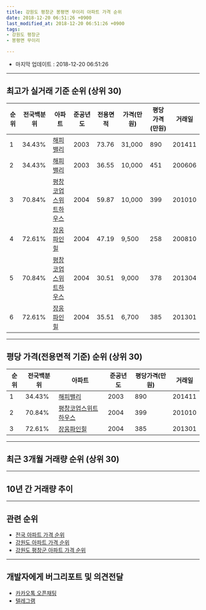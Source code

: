 ```yaml
---
title: 강원도 평창군 봉평면 무이리 아파트 가격 순위
date: 2018-12-20 06:51:26 +0900
last_modified_at: 2018-12-20 06:51:26 +0900
tags:
- 강원도 평창군
- 봉평면 무이리

---
```


* 마지막 업데이트 : 2018-12-20 06:51:26

---

## 최고가 실거래 기준 순위 (상위 30)


|순위|전국백분위|아파트|준공년도|전용면적|가격(만원)|평당가격(만원)|거래일|
|---|---|---|---|---|---|---|---|
|1|34.43%|[해피밸리](https://search.naver.com/search.naver?query=%EA%B0%95%EC%9B%90%EB%8F%84+%ED%8F%89%EC%B0%BD%EA%B5%B0+%EB%B4%89%ED%8F%89%EB%A9%B4+%EB%AC%B4%EC%9D%B4%EB%A6%AC+%ED%95%B4%ED%94%BC%EB%B0%B8%EB%A6%AC)|2003|73.76|31,000|890|201411|
|2|34.43%|[해피밸리](https://search.naver.com/search.naver?query=%EA%B0%95%EC%9B%90%EB%8F%84+%ED%8F%89%EC%B0%BD%EA%B5%B0+%EB%B4%89%ED%8F%89%EB%A9%B4+%EB%AC%B4%EC%9D%B4%EB%A6%AC+%ED%95%B4%ED%94%BC%EB%B0%B8%EB%A6%AC)|2003|36.55|10,000|451|200606|
|3|70.84%|[평창코업스위트하우스](https://search.naver.com/search.naver?query=%EA%B0%95%EC%9B%90%EB%8F%84+%ED%8F%89%EC%B0%BD%EA%B5%B0+%EB%B4%89%ED%8F%89%EB%A9%B4+%EB%AC%B4%EC%9D%B4%EB%A6%AC+%ED%8F%89%EC%B0%BD%EC%BD%94%EC%97%85%EC%8A%A4%EC%9C%84%ED%8A%B8%ED%95%98%EC%9A%B0%EC%8A%A4)|2004|59.87|10,000|399|201010|
|4|72.61%|[장웅파인힐](https://search.naver.com/search.naver?query=%EA%B0%95%EC%9B%90%EB%8F%84+%ED%8F%89%EC%B0%BD%EA%B5%B0+%EB%B4%89%ED%8F%89%EB%A9%B4+%EB%AC%B4%EC%9D%B4%EB%A6%AC+%EC%9E%A5%EC%9B%85%ED%8C%8C%EC%9D%B8%ED%9E%90)|2004|47.19|9,500|258|200810|
|5|70.84%|[평창코업스위트하우스](https://search.naver.com/search.naver?query=%EA%B0%95%EC%9B%90%EB%8F%84+%ED%8F%89%EC%B0%BD%EA%B5%B0+%EB%B4%89%ED%8F%89%EB%A9%B4+%EB%AC%B4%EC%9D%B4%EB%A6%AC+%ED%8F%89%EC%B0%BD%EC%BD%94%EC%97%85%EC%8A%A4%EC%9C%84%ED%8A%B8%ED%95%98%EC%9A%B0%EC%8A%A4)|2004|30.51|9,000|378|201304|
|6|72.61%|[장웅파인힐](https://search.naver.com/search.naver?query=%EA%B0%95%EC%9B%90%EB%8F%84+%ED%8F%89%EC%B0%BD%EA%B5%B0+%EB%B4%89%ED%8F%89%EB%A9%B4+%EB%AC%B4%EC%9D%B4%EB%A6%AC+%EC%9E%A5%EC%9B%85%ED%8C%8C%EC%9D%B8%ED%9E%90)|2004|35.51|6,700|385|201301|


---

## 평당 가격(전용면적 기준) 순위 (상위 30)


|순위|전국백분위|아파트|준공년도|평당가격(만원)|거래일|
|---|---|---|---|---|---|
|1|34.43%|[해피밸리](https://search.naver.com/search.naver?query=%EA%B0%95%EC%9B%90%EB%8F%84+%ED%8F%89%EC%B0%BD%EA%B5%B0+%EB%B4%89%ED%8F%89%EB%A9%B4+%EB%AC%B4%EC%9D%B4%EB%A6%AC+%ED%95%B4%ED%94%BC%EB%B0%B8%EB%A6%AC)|2003|890|201411|
|2|70.84%|[평창코업스위트하우스](https://search.naver.com/search.naver?query=%EA%B0%95%EC%9B%90%EB%8F%84+%ED%8F%89%EC%B0%BD%EA%B5%B0+%EB%B4%89%ED%8F%89%EB%A9%B4+%EB%AC%B4%EC%9D%B4%EB%A6%AC+%ED%8F%89%EC%B0%BD%EC%BD%94%EC%97%85%EC%8A%A4%EC%9C%84%ED%8A%B8%ED%95%98%EC%9A%B0%EC%8A%A4)|2004|399|201010|
|3|72.61%|[장웅파인힐](https://search.naver.com/search.naver?query=%EA%B0%95%EC%9B%90%EB%8F%84+%ED%8F%89%EC%B0%BD%EA%B5%B0+%EB%B4%89%ED%8F%89%EB%A9%B4+%EB%AC%B4%EC%9D%B4%EB%A6%AC+%EC%9E%A5%EC%9B%85%ED%8C%8C%EC%9D%B8%ED%9E%90)|2004|385|201301|


---

## 최근 3개월 거래량 순위 (상위 30)


<div style="width:100%;">
    <canvas id="deal_count_ranking" height="250"></canvas>
</div>


<script>
new Chart(document.getElementById("deal_count_ranking"), {
    type: 'horizontalBar',
    data: {
        labels: ['장웅파인힐', '평창코업스위트하우스', '해피밸리'],
        datasets: [{
            label: '실거래 수',
            data: [9, 4, 3],
            borderColor: "rgba(255, 0, 128, 1)",
            backgroundColor: "rgba(255, 0, 128, 0.5)",
            fill: false,
        }]
    },
    options: {
        responsive: true,
        title: {
            display: true,
            text: '최근 3개월 거래량 순위'
        },
        tooltips: {
            mode: 'index',
            intersect: false,
            callbacks: {
                title: function(tooltipItems, data) {
                    return "실거래 수:";
                },
                label: function(tooltipItem, data) {
                    return data.labels[tooltipItem.index] + ": " + tooltipItem.xLabel;
                }
            }
        },
        hover: {
            mode: 'nearest',
            intersect: true
        },
        scales: {
            xAxes: [{
                display: true,
                scaleLabel: {
                    display: true,
                    labelString: '실거래 수'
                },
                ticks: {
                    suggestedMin: 0,
                }
            }],
            yAxes: [{
                display: true,
                ticks: {
                    autoSkip: false,
                    callback: function(value, index, values) {
                        if (value.length > 15)
                            return value.substr(0, 13) + "...";
                        else
                            return value;
                    }
                },
                scaleLabel: {
                    display: false,
                }
            }]
        }
    }
});

</script>


---

## 10년 간 거래량 추이


<div style="width:100%;">
    <canvas id="deal_progress" height="250"></canvas>
</div>

<script>
new Chart(document.getElementById("deal_progress"), {
    type: 'line',
    data: {
        labels: ['200812','200901','200902','200903','200904','200905','200906','200907','200908','200909','200910','200911','200912','201001','201002','201003','201004','201005','201006','201007','201008','201009','201010','201011','201012','201101','201102','201103','201104','201105','201106','201107','201108','201109','201110','201111','201112','201201','201202','201203','201204','201205','201206','201207','201208','201209','201210','201211','201212','201301','201302','201303','201304','201305','201306','201307','201308','201309','201310','201311','201312','201401','201402','201403','201404','201405','201406','201407','201408','201409','201410','201411','201412','201501','201502','201503','201504','201505','201506','201507','201508','201509','201510','201511','201512','201601','201602','201603','201604','201605','201606','201607','201608','201609','201610','201611','201612','201701','201702','201703','201704','201705','201706','201707','201708','201709','201710','201711','201712','201801','201802','201803','201804','201805','201806','201807','201808','201809','201810','201811','201812'],
        datasets: [{
            label: '실거래 수',
            pointRadius: 1,
            data: [1, 2, 2, 3, 1, 1, 4, 4, 1, 4, 5, 1, 1, 2, 0, 0, 4, 3, 1, 3, 1, 4, 6, 1, 4, 2, 1, 3, 3, 2, 2, 7, 7, 4, 7, 4, 1, 2, 1, 4, 2, 1, 5, 3, 7, 5, 6, 4, 2, 3, 3, 4, 5, 8, 6, 2, 10, 2, 2, 7, 2, 5, 6, 5, 4, 4, 11, 7, 6, 3, 3, 2, 3, 1, 2, 9, 6, 5, 3, 4, 4, 6, 3, 7, 2, 1, 3, 4, 4, 6, 8, 5, 10, 8, 6, 3, 4, 0, 4, 9, 7, 6, 5, 2, 4, 10, 2, 9, 6, 2, 5, 4, 5, 3, 2, 6, 5, 6, 11, 5, 0],
            borderColor: "rgba(255, 201, 14, 1)",
            backgroundColor: "rgba(255, 201, 14, 0.5)",
            fill: true,
        }]
    },
    options: {
        responsive: true,
        title: {
            display: true,
            text: '10년간 거래량 추이'
        },
        tooltips: {
            mode: 'index',
            intersect: false,
        },
        hover: {
            mode: 'nearest',
            intersect: true
        },
        scales: {
            xAxes: [{
                display: true,
                scaleLabel: {
                    display: true,
                    labelString: '년/월'
                }
            }],
            yAxes: [{
                display: true,
                ticks: {
                    suggestedMin: 0,
                },
                scaleLabel: {
                    display: true,
                    labelString: '실거래 수'
                }
            }]
        }
    }
});

</script>


---

## 관련 순위

- [전국 아파트 가격 순위](https://inasie.github.io/apt-ranking/전국)
- [강원도 아파트 가격 순위](https://inasie.github.io/apt-ranking/강원도)
- [강원도 평창군 아파트 가격 순위](https://inasie.github.io/apt-ranking/강원도-평창군)


---

## 개발자에게 버그리포트 및 의견전달

- [카카오톡 오픈채팅](https://open.kakao.com/o/gLJUAP4)
- [텔레그램](https://t.me/inasie)

